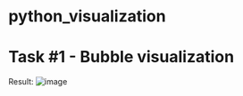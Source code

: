 ﻿# python_visualization

# Task #1 - Bubble visualization

Result:
![image](https://user-images.githubusercontent.com/36714810/163471471-b8ec5e02-0147-4c95-b12d-079955a1bcce.png)
